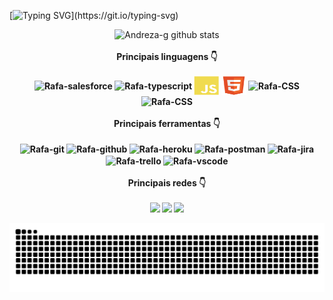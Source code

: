 
[![Typing SVG](https://readme-typing-svg.herokuapp.com/?color=ffffff&size=35&center=true&vCenter=true&width=1000&lines=Oiee,+sou+Andreza+Ribeiro;Sou+Desenvolvedora+Salesforce!;Bem+vindo+ao+meu+GitHub!)](https://git.io/typing-svg)

<div align="center">
<img width="49%" height="195px" src="https://github-readme-stats.vercel.app/api?username=andreza-g&show_icons=true&count_private=true&hide_border=true&title_color=00bfbf&icon_color=00bfbf&text_color=c9d1d9&bg_color=0d1117" alt="Andreza-g github stats" /> 
</div>  
<div align="center"><br><b>
   Principais linguagens 👇
  
</div>
<div align="center" style="display: inline_block"><br>
  <img align="center" alt="Rafa-salesforce" height="30" width="40" src="https://cdn.jsdelivr.net/gh/devicons/devicon/icons/salesforce/salesforce-original.svg">
  <img align="center" alt="Rafa-typescript" height="30" width="40" src="https://cdn.jsdelivr.net/gh/devicons/devicon/icons/typescript/typescript-original.svg">
  <img align="center" alt="Rafa-Js" height="30" width="40" src="https://raw.githubusercontent.com/devicons/devicon/master/icons/javascript/javascript-plain.svg">
  <img align="center" alt="Rafa-HTML" height="30" width="40" src="https://raw.githubusercontent.com/devicons/devicon/master/icons/html5/html5-original.svg">
  <img align="center" alt="Rafa-CSS" height="30" width="40" src="https://skillicons.dev/icons?i=css">
  <img align="center" alt="Rafa-CSS" height="30" width="40" src="https://cdn.jsdelivr.net/gh/devicons/devicon/icons/nodejs/nodejs-original.svg"> 
</div>
<div align="center"><br><b> 
   Principais ferramentas 👇
  
</div>
<div align="center" style="display: inline_block"><br>
  <img align="center" alt="Rafa-git" height="30" width="40" src="https://skillicons.dev/icons?i=git">
  <img align="center" alt="Rafa-github" height="30" width="40" src="https://skillicons.dev/icons?i=github">
  <img align="center" alt="Rafa-heroku" height="30" width="40" src="https://skillicons.dev/icons?i=heroku">
  <img align="center" alt="Rafa-postman" height="30" width="40" src="https://skillicons.dev/icons?i=postman">
  <img align="center" alt="Rafa-jira" height="30" width="40" src="https://cdn.jsdelivr.net/gh/devicons/devicon/icons/jira/jira-original-wordmark.svg">
  <img align="center" alt="Rafa-trello" height="30" width="40" src="https://cdn.jsdelivr.net/gh/devicons/devicon/icons/trello/trello-plain.svg">
  <img align="center" alt="Rafa-vscode" height="30" width="40" src="https://cdn.jsdelivr.net/gh/devicons/devicon/icons/vscode/vscode-original.svg"> 
</div>
<div align="center"><br>  
   Principais redes 👇
  
</div>
<div align="center"> <br>
   <a href = "mailto:andreza.ribeiro2706@gmail.com"><img src="https://img.shields.io/badge/-Gmail-%23333?style=for-the-badge&logo=gmail&logoColor=white"           target="_blank"></a>
    <a href="https://www.linkedin.com/in/andreza-gon%C3%A7alves-b69b95168/" target="_blank"><img src="https://img.shields.io/badge/-LinkedIn-%230077B5?style=for-the-badge&logo=linkedin&logoColor=white" target="_blank"></a>  
   <a href="https://trailblazer.me/id?lang=pt_BR" target="_blank"><img src="https://img.shields.io/badge/Trailhead-00A1E0?style=for-the-badge&logo=Salesforce&logoColor=white"></a>   
</div>
  
<div align="center">

  ![Snake animation](https://github.com/andreza-g/andreza-g/blob/output/github-contribution-grid-snake.svg)
  
</div>
